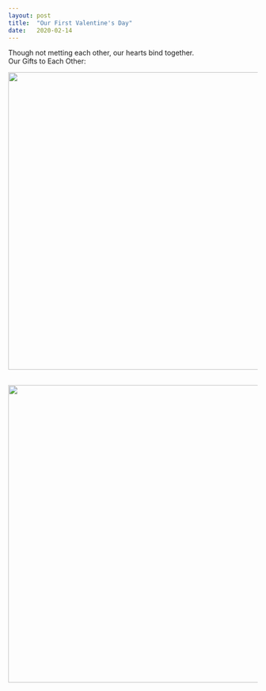 ```yaml
---
layout: post
title:  "Our First Valentine's Day"
date:   2020-02-14
---
```

Though not metting each other, our hearts bind together. 
<br/>
Our Gifts to Each Other:

<p align="center"><img src="../../../images/IMG_2897.JPG" width="600"/></p>

<br/>

<div align=center><img src="../../../images/IMG_4908.JPG" width="600"/></div>